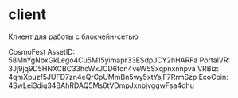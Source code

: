 # client
Клиент для работы с блокчейн-сетью

CosmoFest AssetID: 58MnYgNoxGkLego4Cu5M15yimapr33ESdpJCY2hHARFa
PortalVR: 3Jj9jq9D5HNXCBC33hcWxJCD6fon4veW5Sxqpnxnnpva
VRBiz: 4qmXpuzf5JUFD7zn4eQrCpUMmBn5wy5xtYsjF7RrmSzp
EcoCoin: 4SwLei3diq34BAhRDAQ5Ms6tVDmpJxnbjvggwFsa4dhu
